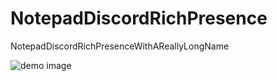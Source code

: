 # NotepadDiscordRichPresence
NotepadDiscordRichPresenceWithAReallyLongName

![demo image](https://i.imgur.com/sFCxBsI.png)
